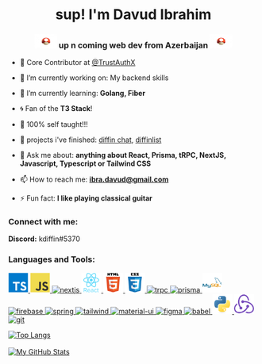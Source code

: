 <h1 align="center">sup! I'm Davud Ibrahim </h1>
<h3 align="center"><img src="./mushroom.gif" alt="My Project GIF" width="45" height="27.5">  up n coming web dev from Azerbaijan <img src="./mushroom.gif" alt="My Project GIF" width="45" height="27.5"> </h3>

- 🦇 Core Contributor at [@TrustAuthX](https://github.com/One-Click-Auth)
- 🔭 I’m currently working on: My backend skills
- 🌱 I’m currently learning: **Golang, Fiber**

- 🌀 Fan of the **T3 Stack**!


- 🐐 100% self taught!!! 

- 💯 projects i've finished: [diffin chat](https://diffin-chat.vercel.app/), [diffinlist](https://diffilist.vercel.app/)

- 💬 Ask me about: **anything about React, Prisma, tRPC, NextJS, Javascript, Typescript or Tailwind CSS**

- 📫 How to reach me: **ibra.davud@gmail.com**

- ⚡ Fun fact: **I like playing classical guitar**

<h3 align="left">Connect with me:</h3>

**Discord:** kdiffin#5370

<h3 align="left">Languages and Tools:</h3>
<p align="left">
<a
href="https://www.typescriptlang.org/"
target="_blank"
rel="noreferrer"
>
<img
    src="https://raw.githubusercontent.com/devicons/devicon/master/icons/typescript/typescript-original.svg"
    alt="typescript"
    width="40"
    height="40"
/> 
</a><a href="https://developer.mozilla.org/en-US/docs/Web/JavaScript" target="_blank" rel="noreferrer">
<img
    src="https://raw.githubusercontent.com/devicons/devicon/master/icons/javascript/javascript-original.svg"
    alt="javascript"
    width="40"
    height="40"
/> 
</a> <a href="https://nextjs.org/" target="_blank" rel="noreferrer">    
<img
    src="https://external-content.duckduckgo.com/iu/?u=https%3A%2F%2Fassets.vercel.com%2Fimage%2Fupload%2Fv1607554385%2Frepositories%2Fnext-js%2Fnext-logo.png&f=1&nofb=1&ipt=8ad8b8d4b3c96f3142d3fac716ff3cee38867532520d18e6cbdb78f33b7557d5&ipo=images"
    alt="nextjs"
    width="40"
    height="40"
/> 
</a> <a href="https://reactjs.org/" target="_blank" rel="noreferrer">    
<img
    src="https://raw.githubusercontent.com/devicons/devicon/master/icons/react/react-original-wordmark.svg"
    alt="react"
    width="40"
    height="40"
/> 
</a> <a href="https://www.w3.org/html/" target="_blank" rel="noreferrer">    
<img
    src="https://raw.githubusercontent.com/devicons/devicon/master/icons/html5/html5-original-wordmark.svg"
    alt="html5"
    width="40"
    height="40"
/> 
</a> <a href="https://www.w3schools.com/css/" target="_blank" rel="noreferrer">    
<img
    src="https://raw.githubusercontent.com/devicons/devicon/master/icons/css3/css3-original-wordmark.svg"
    alt="css3"
    width="40"
    height="40"
/> 
</a> <a href="https://trpc.io/" target="_blank" rel="noreferrer">    
<img
    src="https://trpc.io/img/logo.svg"
    alt="trpc"
    width="40"
    height="40"
/> 
</a> <a href="https://prisma.io/" target="_blank" rel="noreferrer">    
<img
    src="https://external-content.duckduckgo.com/iu/?u=https%3A%2F%2Fstorage.googleapis.com%2Fzenn-user-upload%2Ftopics%2Fd07488226b.jpeg&f=1&nofb=1&ipt=5c287150e18bdf4144694684fe91f918cac365ac86f1b325e3a14ce3ecb20446&ipo=images"
    alt="prisma"
    width="40"
    height="40"
/> 
</a> <a href="https://www.mysql.com/" target="_blank" rel="noreferrer">    
<img
    src="https://raw.githubusercontent.com/devicons/devicon/master/icons/mysql/mysql-original-wordmark.svg"
    alt="mysql"
    width="40"
    height="40"
/> 
</a> <a href="https://firebase.google.com/" target="_blank" rel="noreferrer">    
<img
    src="https://www.vectorlogo.zone/logos/firebase/firebase-icon.svg"
    alt="firebase"
    width="40"
    height="40"
/> 
</a> <a href="https://radix-ui.com/" target="_blank" rel="noreferrer">    
<img
    src="https://external-content.duckduckgo.com/iu/?u=https%3A%2F%2Favatars.githubusercontent.com%2Fu%2F75042455%3Fv%3D4&f=1&nofb=1&ipt=396a29582e2726791ea87657b46eeb62ffc3a88c0ffe04e288e06daf7b0216ef&ipo=images"
    alt="spring"
    width="40"
    height="40"
/> 
</a> <a href="https://tailwindcss.com/" target="_blank" rel="noreferrer">    
<img
    src="https://www.vectorlogo.zone/logos/tailwindcss/tailwindcss-icon.svg"
    alt="tailwind"
    width="40"
    height="40"
/> 
</a> <a href="https://material-ui.com/" target="_blank" rel="noreferrer">    
<img
    src="https://seeklogo.com/images/M/material-ui-logo-5BDCB9BA8F-seeklogo.com.png"
    alt="material-ui"
    width="40"
    height="40"
/> 
</a> <a href="https://www.figma.com/" target="_blank" rel="noreferrer">    
<img
    src="https://www.vectorlogo.zone/logos/figma/figma-icon.svg"
    alt="figma"
    width="40"
    height="40"
/> 
</a> <a href="https://babeljs.io/" target="_blank" rel="noreferrer">    
<img
    src="https://www.vectorlogo.zone/logos/babeljs/babeljs-icon.svg"
    alt="babel"
    width="40"
    height="40"
/> 
</a> <a href="https://www.python.org" target="_blank" rel="noreferrer">    
<img
    src="https://raw.githubusercontent.com/devicons/devicon/master/icons/python/python-original.svg"
    alt="python"
    width="40"
    height="40"
/> 
</a> <a href="https://redux.js.org" target="_blank" rel="noreferrer">    
<img
    src="https://raw.githubusercontent.com/devicons/devicon/master/icons/redux/redux-original.svg"
    alt="redux"
    width="40"
    height="40"
/> 
</a> <a href="https://git-scm.com/" target="_blank" rel="noreferrer">    
<img
    src="https://www.vectorlogo.zone/logos/git-scm/git-scm-icon.svg"
    alt="git"
    width="40"
    height="40"
/> 
</a></p>





[![Top Langs](https://github-readme-stats.vercel.app/api/top-langs/?username=diffim&layout_compact&theme=tokyonight)](https://github.com/diffim/github-readme-stats)
<br> </br>
[![My GitHub Stats](https://github-readme-stats.vercel.app/api/?username=diffim&count_private=true&theme=tokyonight&showicons=true)]()
